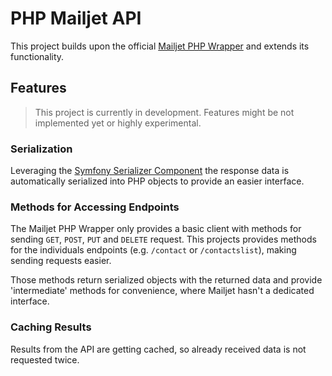# PHP Mailjet API

This project builds upon the official [Mailjet PHP Wrapper](https://github.com/mailjet/mailjet-apiv3-php) and extends
its functionality.

## Features

> This project is currently in development. Features might be not implemented yet or highly experimental.

### Serialization

Leveraging the [Symfony Serializer Component](https://symfony.com/doc/current/components/serializer.html) the response
data is automatically serialized into PHP objects to provide an easier interface.

### Methods for Accessing Endpoints

The Mailjet PHP Wrapper only provides a basic client with methods for sending `GET`, `POST`, `PUT` and `DELETE` request.
This projects provides methods for the individuals endpoints (e.g. `/contact` or `/contactslist`), making sending
requests easier.

Those methods return serialized objects with the returned data and provide 'intermediate' methods for convenience, where
Mailjet hasn't a dedicated interface.

### Caching Results

Results from the API are getting cached, so already received data is not requested twice.
